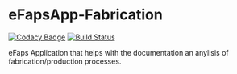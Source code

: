 # eFapsApp-Fabrication

[![Codacy Badge](https://api.codacy.com/project/badge/Grade/7a9a23a5e6684e0ab38f2afd5017bd60)](https://www.codacy.com/app/eFaps/eFapsApp-Fabrication?utm_source=github.com&amp;utm_medium=referral&amp;utm_content=eFaps/eFapsApp-Fabrication&amp;utm_campaign=Badge_Grade)
[![Build Status](https://travis-ci.org/eFaps/eFapsApp-Fabrication.svg?branch=master)](https://travis-ci.org/eFaps/eFapsApp-Fabrication)

eFaps Application that helps with the documentation an anylisis of fabrication/production processes.
